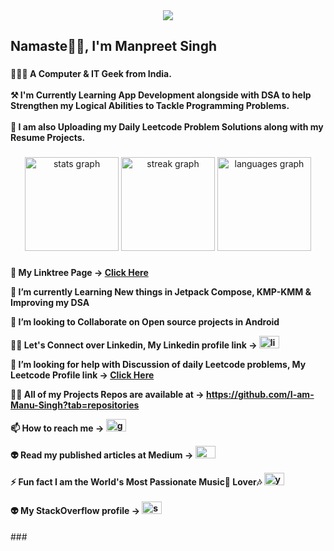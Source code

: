 <div align="center">
  <img src="https://profile-counter.glitch.me/I-am-Manu-Singh/count.svg?"  />
</div>

###

<h2 align="left">Namaste🙏🏻, I'm Manpreet Singh</h2>

###

<h4 align="left">
  👨🏻‍💻 A Computer & IT Geek from India.<br><br>
  ⚒️ I'm Currently Learning App Development alongside with DSA to help Strengthen my Logical Abilities to Tackle Programming Problems. <br><br>
  📩 I am also Uploading my Daily Leetcode Problem Solutions along with my Resume Projects.</h4>

###

<div align="center">
  <img src="https://github-readme-stats.vercel.app/api?username=I-am-Manu-Singh&hide_title=false&hide_rank=false&show_icons=true&include_all_commits=true&count_private=true&disable_animations=false&theme=dracula&locale=en&hide_border=false" height="150" alt="stats graph"  />
  <img src="https://streak-stats.demolab.com?user=I-am-Manu-Singh&locale=en&mode=daily&theme=dracula&hide_border=false&border_radius=5" height="150" alt="streak graph"  />
  <img src="https://github-readme-stats.vercel.app/api/top-langs?username=I-am-Manu-Singh&locale=en&hide_title=false&layout=compact&card_width=320&langs_count=5&theme=dracula&hide_border=false" height="150" alt="languages graph"  />
</div>

###
<h4 align="left">
  
🔗 My Linktree Page -> [Click Here](https://linktr.ee/manu_singh_)
    
🌱 I’m currently Learning New things in Jetpack Compose, KMP-KMM & Improving my DSA<br>
  
👯 I’m looking to Collaborate on Open source projects in Android <br>
  
👨‍💻 Let's Connect over Linkedin, My Linkedin profile link ->   <a href="https://www.linkedin.com/in/manpreet-singh001/" target="_blank">
    <img src="https://raw.githubusercontent.com/maurodesouza/profile-readme-generator/master/src/assets/icons/social/linkedin/default.svg" width="32" height="20" alt="linkedin logo"  /> 
    </a> <br>
    
🤝 I’m looking for help with Discussion of daily Leetcode problems, My Leetcode Profile link -> [Click Here](https://leetcode.com/u/manu_singh") <br>
    
👨‍💻 All of my Projects Repos are available at -> https://github.com/I-am-Manu-Singh?tab=repositories<br>
    
📫 How to reach me -> <a href="mailto:manpreetsinghkainth25@gmail.com?subject=Hello&body=I%20wanted%20to%20reach%20out!" target="_blank">
   <img src="https://raw.githubusercontent.com/maurodesouza/profile-readme-generator/master/src/assets/icons/social/gmail/default.svg" width="32" height="20" alt="gmail logo"  /> 
   </a> <br>

👽 Read my published articles at Medium -> <a href="https://medium.com/@manu-singh" target="_blank">
    <img src="https://raw.githubusercontent.com/maurodesouza/profile-readme-generator/master/src/assets/icons/social/medium/default.svg" width="32" height="20" alt="medium logo"  />
  </a> <br>

⚡ Fun fact I am the World's Most Passionate Music🎵 Lover🎶  <a href="https://www.youtube.com/@manu-singh" target="_blank">
    <img src="https://raw.githubusercontent.com/maurodesouza/profile-readme-generator/master/src/assets/icons/social/youtube/default.svg" width="32" height="20" alt="youtube logo"  />
  </a> <br> <br>
👽 My StackOverflow profile -> <a href="https://stackoverflow.com/users/13145684/manu-singh" target="_blank">
    <img src="https://raw.githubusercontent.com/maurodesouza/profile-readme-generator/master/src/assets/icons/social/stackoverflow/default.svg" width="32" height="20" alt="stackoverflow logo"  />
  </a>
</h4>
###
